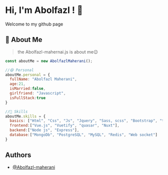 
# Hi, I'm Abolfazl ! 👋
Welcome to my github page



## 🚀 About Me
> the Abolfazl-mahernai.js is about me😉
```js
const aboutMe = new AbolfazlMaherani();

//😄 Personal
aboutMe.personal = {
  fullName: "Abolfazl Maherani",
  age:21,
  isMarried:false,
  girlfriend: "Javascript",
  isFullStack:true
}

//🔦 Skills 
aboutMe.skills = {
  basics: ["Html", "Css", "Js", "Jquery", "Sass, scss", "Bootstrap", "tailwind", "windicss"],
  frontend:["Vue.js", "Vuetify", "quasar", "Nuxt"],
  backend:["Node js", "Express"],
  database:["MongoDb", "PostgreSQL", "MySQL", "Redis", "Web socket"]
}
```



## Authors

- [@Abolfazl-maherani](https://github.com/Abolfazl-maherani)


